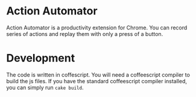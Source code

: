 # Action Automator

Action Automator is a productivity extension for Chrome. You can record series
of actions and replay them with only a press of a button.

# Development

The code is written in coffescript. You will need a coffeescript compiler to
build the js files. If you have the standard coffeescript compiler installed,
you can simply run `cake build`.

